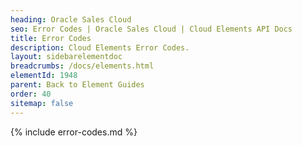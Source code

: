 ```yaml
---
heading: Oracle Sales Cloud
seo: Error Codes | Oracle Sales Cloud | Cloud Elements API Docs
title: Error Codes
description: Cloud Elements Error Codes.
layout: sidebarelementdoc
breadcrumbs: /docs/elements.html
elementId: 1948
parent: Back to Element Guides
order: 40
sitemap: false
---
```


{% include error-codes.md %}
